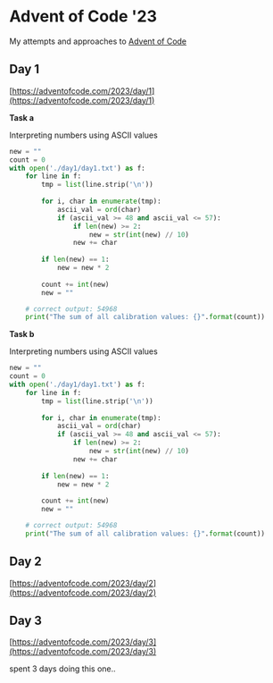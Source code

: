 # Advent of Code '23

My attempts and approaches to [Advent of Code](https://adventofcode.com/2023/about)

## Day 1

[https://adventofcode.com/2023/day/1](https://adventofcode.com/2023/day/1)

**Task a**

Interpreting numbers using ASCII values

```python
new = ""
count = 0
with open('./day1/day1.txt') as f:
    for line in f:
        tmp = list(line.strip('\n'))
        
        for i, char in enumerate(tmp):
            ascii_val = ord(char)
            if (ascii_val >= 48 and ascii_val <= 57):
                if len(new) >= 2:
                    new = str(int(new) // 10)
                new += char
        
        if len(new) == 1:
            new = new * 2
        
        count += int(new)
        new = ""

    # correct output: 54968
    print("The sum of all calibration values: {}".format(count))
```

**Task b**

Interpreting numbers using ASCII values

```python
new = ""
count = 0
with open('./day1/day1.txt') as f:
    for line in f:
        tmp = list(line.strip('\n'))
        
        for i, char in enumerate(tmp):
            ascii_val = ord(char)
            if (ascii_val >= 48 and ascii_val <= 57):
                if len(new) >= 2:
                    new = str(int(new) // 10)
                new += char
        
        if len(new) == 1:
            new = new * 2
        
        count += int(new)
        new = ""

    # correct output: 54968
    print("The sum of all calibration values: {}".format(count))
```


## Day 2

[https://adventofcode.com/2023/day/2](https://adventofcode.com/2023/day/2)


## Day 3
[https://adventofcode.com/2023/day/3](https://adventofcode.com/2023/day/3)

spent 3 days doing this one.. 

